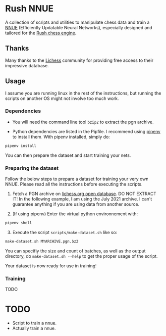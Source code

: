 # Rush NNUE

A collection of scripts and utilities to manipulate chess data and train a [NNUE](https://www.chessprogramming.org/NNUE) (Efficiently Updatable Neural Networks), especially designed and tailored for the [Rush chess engine](https://github.com/L-Benjamin/rush).

## Thanks

Many thanks to the [Lichess](https://lichess.org/) community for providing free access to their impressive database.

## Usage

I assume you are running linux in the rest of the instructions, but running the scripts on another OS might not involve too much work.

### Dependencies

- You will need the command line tool `bzip2` to extract the pgn archive.

- Python dependencies are listed in the Pipfile. I recommend using [pipenv](https://pipenv.pypa.io/en/latest/) to install them. With pipenv installed, simply do:
```bash
pipenv install
```

You can then prepare the dataset and start training your nets.

### Preparing the dataset

Follow the below steps to prepare a dataset for training your very own NNUE. Please read all the instructions before executing the scripts.
1. Fetch a PGN archive on [lichess.org open database](https://database.lichess.org/). DO NOT EXTRACT IT! In the following example, I am using the July 2021 archive. I can't guarantee anything if you are using data from another source.

2. (If using pipenv) Enter the virtual python environnement with:
```bash
pipenv shell
```

3. Execute the script `scripts/make-dataset.sh` like so:
```bash
make-dataset.sh MYARCHIVE.pgn.bz2
```
You can specifiy the size and count of batches, as well as the output directory, do `make-dataset.sh --help` to get the proper usage of the script.

Your dataset is now ready for use in training!

### Training

TODO

# TODO

+ Script to train a nnue.
+ Actually train a nnue.
